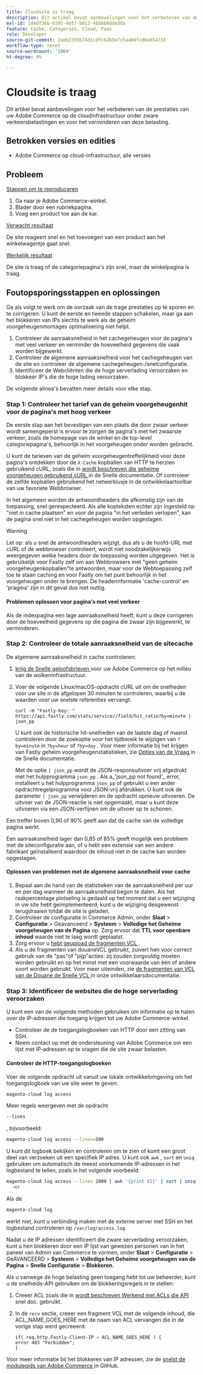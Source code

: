 ```yaml
---
title: Cloudsite is traag
description: Dit artikel bevat aanbevelingen voor het verbeteren van de prestaties van uw Adobe Commerce op de cloudinfrastructuur onder zware verkeersbelastingen en voor het verminderen van deze belasting.
exl-id: 144df36b-6305-4e57-b813-46bbb0ddedda
feature: Cache, Categories, Cloud, Paas
role: Developer
source-git-commit: 2aeb2355b74d1cdfc62b5e7c5aa04fcd0a654733
workflow-type: tm+mt
source-wordcount: '1064'
ht-degree: 0%

---
```


# Cloudsite is traag

Dit artikel bevat aanbevelingen voor het verbeteren van de prestaties van uw Adobe Commerce op de cloudinfrastructuur onder zware verkeersbelastingen en voor het verminderen van deze belasting.

## Betrokken versies en edities

* Adobe Commerce op cloud-infrastructuur, alle versies

## Probleem

<u> Stappen om te reproduceren </u>

1. Ga naar je Adobe Commerce-winkel.
1. Blader door een rubriekpagina.
1. Voeg een product toe aan de kar.

<u> Verwacht resultaat </u>

De site reageert snel en het toevoegen van een product aan het winkelwagentje gaat snel.

<u> Werkelijk resultaat </u>

De site is traag of de categoriepagina&#39;s zijn snel, maar de winkelpagina is traag.

## Foutopsporingsstappen en oplossingen

Ga als volgt te werk om de oorzaak van de trage prestaties op te sporen en te corrigeren. U kunt de eerste en tweede stappen schakelen, maar ga aan het blokkeren van IPs slechts te werk als de geheim voorgeheugenmontages optimalisering niet helpt.

1. Controleer de aanraaksnelheid in het cachegeheugen voor de pagina&#39;s met veel verkeer en verminder de hoeveelheid gegevens die vaak worden bijgewerkt.
1. Controleer de algemene aanraaksnelheid voor het cachegeheugen van de site en controleer de algemene cachegeheugen-/snelconfiguratie.
1. Identificeer de Webcliënten die de hoge serverlading veroorzaken en blokkeer IP&#39;s die de hoge lading veroorzaken.

De volgende alinea&#39;s bevatten meer details voor elke stap.

### Stap 1: Controleer het tarief van de geheim voorgeheugenhit voor de pagina&#39;s met hoog verkeer

De eerste stap aan het bevestigen van een plaats die door zwaar verkeer wordt samengeperst is ervoor te zorgen de pagina&#39;s met het zwaarste verkeer, zoals de homepage van de winkel en de top-level categoriepagina&#39;s, behoorlijk in het voorgeheugen onder worden gebracht.

U kunt de tarieven van de geheim voorgeheugentreffelijkheid voor deze pagina&#39;s ontdekken door de `X-Cache` kopballen van HTTP te herzien gebruikend cURL, zoals die in [ wordt beschreven die geheime voorgeheugen gebruikend cURL ](https://docs.fastly.com/guides/debugging/checking-cache#using-curl) in de Snelle documentatie. Of controleer de zelfde kopballen gebruikend het netwerklusje in de ontwikkelaartoolbar van uw favoriete Webbrowser.

In het algemeen worden de antwoordheaders die afkomstig zijn van de toepassing, snel gerespecteerd. Als alle kopteksten echter zijn ingesteld op &quot;niet in cache plaatsen&quot; en voor de pagina &quot;in het verleden verlopen&quot;, kan de pagina snel niet in het cachegeheugen worden opgeslagen.

>[!WARNING]
>
>Let op: als u snel de antwoordheaders wijzigt, dus als u de hoofd-URL met cURL of de webbrowser controleert, wordt niet noodzakelijkerwijs weergegeven welke headers door de toepassing worden uitgegeven. Het is gebruikelijk voor Fastly zelf om aan Webbrowsers met &quot;geen geheim voorgeheugenkopballen&quot;te antwoorden, maar voor de Webtoepassing zelf toe te staan caching en voor Fastly om het punt behoorlijk in het voorgeheugen onder te brengen. De headerinformatie &#39;cache-control&#39; en &#39;pragma&#39; zijn in dit geval dus niet nuttig.

#### Problemen oplossen voor pagina&#39;s met veel verkeer

Als de indexpagina een lage aanraaksnelheid heeft, kunt u deze corrigeren door de hoeveelheid gegevens op die pagina die zwaar zijn bijgewerkt, te verminderen.

### Stap 2: Controleer de totale aanraaksnelheid van de sitecache

De algemene aanraaksnelheid in cache controleren:

1. [ krijg de Snelle geloofsbrieven ](https://experienceleague.adobe.com/nl/docs/commerce-cloud-service/user-guide/cdn/setup-fastly/fastly-configuration) voor uw Adobe Commerce op het milieu van de wolkeninfrastructuur.
1. Voer de volgende Linux/macOS-opdracht cURL uit om de snelheden voor uw site in de afgelopen 30 minuten te controleren, waarbij u de waarden voor uw snelste referenties vervangt:

   `curl -H "Fastly-Key: " https://api.fastly.com/stats/service//field/hit_ratio?by=minute | json_pp`

   U kunt ook de historische hit-snelheden van de laatste dag of maand controleren door de zoekoptie voor het tijdbereik te wijzigen van `?by=minute` in `?by=hour` of `?by=day` . Voor meer informatie bij het krijgen van Fastly geheim voorgeheugenstatistieken, zie [ Opties van de Vraag ](https://docs.fastly.com/api/stats#Query) in de Snelle documentatie.

   Met de optie `| json_pp` wordt de JSON-responsuitvoer vrij afgedrukt met het hulpprogramma `json_pp` . Als a_&#39;json\_pp not found&#39;_ error, installeert u het hulpprogramma `json_pp` of gebruikt u een ander opdrachtregelprogramma voor JSON-vrij afdrukken. U kunt ook de parameter `| json_pp` verwijderen en de opdracht opnieuw uitvoeren. De uitvoer van de JSON-reactie is niet opgemaakt, maar u kunt deze uitvoeren via een JSON-verfijnen om de uitvoer op te schonen.

Een treffer boven 0,90 of 90% geeft aan dat de cache van de volledige pagina werkt.

Een aanraaksnelheid lager dan 0,85 of 85% geeft mogelijk een probleem met de siteconfiguratie aan, of u hebt een extensie van een andere fabrikant geïnstalleerd waardoor de inhoud niet in de cache kan worden opgeslagen.

#### Oplossen van problemen met de algemene aanraaksnelheid voor cache

1. Bepaal aan de hand van de statistieken van de aanraaksnelheid per uur en per dag wanneer de aanraaksnelheid begon te dalen. Als het raakpercentage plotseling is gedaald op het moment dat u een wijziging in uw site hebt geïmplementeerd, kunt u de wijziging desgewenst terugdraaien totdat de site is geladen.
1. Controleer de configuratie in Commerce Admin, onder **Slaat** > **Configuratie** > Geavanceerd > **Systeem** > **Volledige het Geheime voorgeheugen van de Pagina** op. Zorg ervoor dat **TTL voor openbare inhoud** waarde niet te laag wordt geplaatst.
1. Zorg ervoor u [ hebt geupload de fragmenten VCL ](https://experienceleague.adobe.com/nl/docs/commerce-cloud-service/user-guide/cdn/setup-fastly/fastly-configuration#upload-vcl-snippets).
1. Als u de fragmenten van douaneVCL gebruikt, zuivert hen voor correct gebruik van de &quot;pas&quot;of &quot;pijp&quot;acties: zij zouden zorgvuldig moeten worden gebruikt en op het minst met een voorwaarde van één of andere soort worden gebruikt. Voor meer uiteinden, zie [ de fragmenten van VCL van de Douane de Snelle VCL ](https://experienceleague.adobe.com/nl/docs/commerce-cloud-service/user-guide/cdn/custom-vcl-snippets/fastly-vcl-custom-snippets) in onze ontwikkelaarsdocumentatie.

### Stap 3: Identificeer de websites die de hoge serverlading veroorzaken

U kunt een van de volgende methoden gebruiken om informatie op te halen over de IP-adressen die toegang krijgen tot uw Adobe Commerce-winkel.

* Controleer de de toegangslogboeken van HTTP door een zitting van SSH.
* Neem contact op met de ondersteuning van Adobe Commerce om een lijst met IP-adressen op te vragen die de site zwaar belasten.

#### Controleer de HTTP-toegangslogboeken

Voer de volgende opdracht uit vanuit uw lokale ontwikkelomgeving om het toegangslogboek van uw site weer te geven:

```bash
magento-cloud log access
```

Meer regels weergeven met de opdracht

```bash
--lines
```

, bijvoorbeeld:

```bash
magento-cloud log access --lines=500
```

U kunt dit logboek bekijken en controleren om te zien of komt een groot deel van verzoeken uit een specifiek IP adres. U kunt ook `awk` , `sort` en `uniq` gebruiken om automatisch de meest voorkomende IP-adressen in het logbestand te tellen, zoals in het volgende voorbeeld:

```bash
magento-cloud log access --lines 2000 | awk '{print $1}' | sort | uniq -c | sort
  -nr
```

Als de

```bash
magento-cloud log
```

werkt niet, kunt u verbinding maken met de externe server met SSH en het logbestand controleren op `/var/log/access.log`

Nadat u de IP adressen identificeert die zware serverlading veroorzaken, kunt u hen blokkeren door een IP lijst van gewezen personen van in het paneel van Admin van Commerce te vormen, onder **Slaat** > **Configuratie** > GeAVANCEERD > **Systeem** > **Volledige het Geheime voorgeheugen van de Pagina** > **Snelle Configuratie** > **Blokkeren.**

Als u vanwege de hoge belasting geen toegang hebt tot uw beheerder, kunt u de snelheids-API gebruiken om de blokkeringsregels in te stellen:

1. Creeer ACL zoals die in [ wordt beschreven Werkend met ACLs die API ](https://docs.fastly.com/guides/access-control-lists/working-with-acls-using-the-api) snel doc. gebruikt.
1. In de `recv` sectie, creeer een fragment VCL met de volgende inhoud, die ACL\_NAME\_GOES\_HERE met de naam van ACL vervangen die in de vorige stap werd gecreeerd:

   ```
   if( req.http.Fastly-Client-IP ~ ACL_NAME_GOES_HERE ) {
   error 403 "Forbidden";
   }
   ```

Voor meer informatie bij het blokkeren van IP adressen, zie de [ snelst de modulegids van Adobe Commerce ](https://github.com/fastly/fastly-magento2/blob/master/Documentation/Guides/BLOCKING.md) in GitHub.
